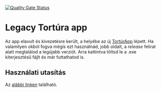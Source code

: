 
[![Quality Gate Status](https://sonarcloud.io/api/project_badges/measure?project=mok-it_TorturaExe&metric=alert_status)](https://sonarcloud.io/summary/new_code?id=mok-it_TorturaExe)

# Legacy Tortúra app

Az app elavult és kivezetésre került, a helyébe az új [TortúrApp](https://github.com/mok-it/TorturApp) lépett. Ha valamilyen okból fogva mégis ezt használnád, jobb oldalt, a _release_ felirat alatt megtalálod a legújabb verziót. Arra kattintva töltsd le a .exe kiterjesztésű fájlt és már futtathatod is.

## Használati utasítás

Az [alábbi linken](https://docs.google.com/document/d/1mrVvG4nV1ESNXMroFP4R7ncCAE-UJZGE/edit?usp=sharing&ouid=108678218175510192569&rtpof=true&sd=true) található.


